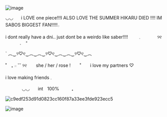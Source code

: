 ![image](https://cdn.discordapp.com/attachments/1318223181290668094/1391848512538284193/b5609affbbbbd427775ab1b17cf2e1f7.jpg?ex=686d6370&is=686c11f0&hm=71067fb897cbd58382b20386b026cad4200245b3f6260381f1201ec5c2edbeb6&)     

◡◡  ⠀⠀i LOVE one piece!!!I ALSO LOVE THE SUMMER HIKARU DIED !!!! IM SABOS BIGGEST FAN!!!!!𓂂

i dont really have a dni.. just dont be a weirdo like saber!!!!⠀⠀⠀ 𓈒 ⠀⠀ ⠀⠀ ୨୧ ⠀⠀⠀ ⠀.⠀ ⁺

  `         ︵‿୨♡୧‿︵‿︵‿୨♡୧‿︵‿︵‿୨♡୧‿︵              

  ˚  ⠀₊  𓏼       ˘˘
    ୨୧ ⠀⠀ she  / her / rose ! ⠀⠀ ˚ ⠀⠀ i love my partners ♡

 i love making friends 𓈒ㅤㅤ

ㅤㅤㅤㅤ◡◡ㅤㅤintㅤ100%ㅤㅤㅤ₊
 

![c9edf253d91d0823cc160f87a33ee3fde923ecc5](https://github.com/user-attachments/assets/2c88daad-e245-4ba6-a3c7-931b0a9cc2ac)


![image](https://cdn.discordapp.com/attachments/1318223181290668094/1391853798598770748/019076ad442219a575d2bbef0383a147.jpg?ex=686d685c&is=686c16dc&hm=9c849851dd5db3cd0a25924f0c0cddd1b4bb663284d75af3687f0ca871fa133e&)
